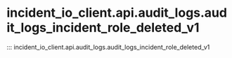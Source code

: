 # incident_io_client.api.audit_logs.audit_logs_incident_role_deleted_v1

::: incident_io_client.api.audit_logs.audit_logs_incident_role_deleted_v1
